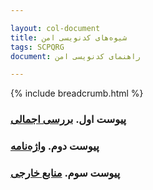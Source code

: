 ```yaml
---

layout: col-document
title: شیوه‌های کدنویسی امن
tags: SCPQRG
document: راهنمای کدنویسی امن

---
```


{% include breadcrumb.html %}
### پیوست اول. [بررسی اجمالی](03-overview.md)

### پیوست دوم. [واژه‌نامه](05-glossary.md)

### پیوست سوم. [منابع خارجی](07-references.md)
